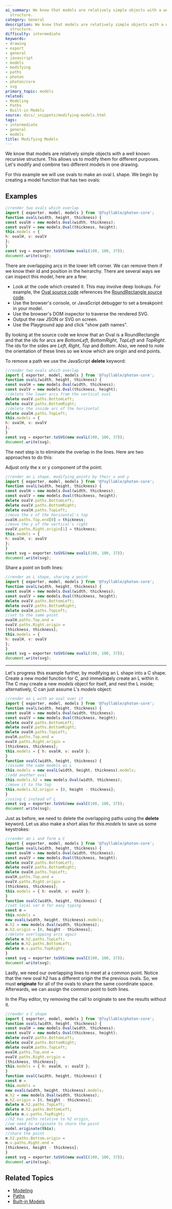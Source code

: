 ```yaml
---
ai_summary: We know that models are relatively simple objects with a well known recursive
  structure.
category: General
description: We know that models are relatively simple objects with a well known recursive
  structure.
difficulty: intermediate
keywords:
- drawing
- export
- general
- javascript
- models
- modifying
- paths
- photon
- photon/core
- svg
primary_topic: models
related:
- Modeling
- Paths
- Built-in Models
source: docs/_snippets/modifying-models.html
tags:
- intermediate
- general
- models
title: Modifying Models
---
```

We know that models are relatively simple objects with a well known recursive structure.
This allows us to modify them for different purposes. Let's modify and combine two different models
in one drawing.

For this example we will use ovals to make an oval L shape. We begin by creating a model function that has two ovals:


## Examples

```javascript
//render two ovals which overlap
import { exporter, model, models } from '@7syllable/photon-core';
function ovalL(width, height, thickness) {
const ovalH = new models.Oval(width, thickness);
const ovalV = new models.Oval(thickness, height);
this.models = {
h: ovalH, v: ovalV
};
}
const svg = exporter.toSVG(new ovalL(100, 100, 37));
document.write(svg);
```

There are overlapping arcs in the lower left corner. We can remove them if we know their id and position in the
heirarchy. There are several ways we can inspect this model, here are a few:

* Look at the code which created it. This may involve deep lookups. For example, the [Oval source code](https://github.com/Microsoft/maker.js/blob/master/src/models/Oval.ts)
  references the [RoundRectangle source code](https://github.com/Microsoft/maker.js/blob/master/src/models/RoundRectangle.ts).
* Use the browser's console, or JavaScript debugger to set a breakpoint in your model.
* Use the browser's DOM inspector to traverse the rendered SVG.
* Output the raw JSON or SVG on screen.
* Use the Playground app and click "show path names".

By looking at the source code we know that an Oval is a RoundRectangle and that the ids for arcs are *BottomLeft*, *BottomRight*, *TopLeft* and *TopRight*.
The ids for the sides are *Left*, *Right*, *Top* and *Bottom*. Also, we need to note the orientation of these lines so we know which are origin and end points.

To remove a path we use the JavaScript **delete** keyword:

```javascript
//render two ovals which overlap
import { exporter, model, models } from '@7syllable/photon-core';
function ovalL(width, height, thickness) {
const ovalH = new models.Oval(width, thickness);
const ovalV = new models.Oval(thickness, height);
//delete the lower arcs from the vertical oval
delete ovalV.paths.BottomLeft;
delete ovalV.paths.BottomRight;
//delete the inside arc of the horizontal
delete ovalH.paths.TopLeft;
this.models = {
h: ovalH, v: ovalV
};
}
const svg = exporter.toSVG(new ovalL(100, 100, 37));
document.write(svg);
```

The next step is to eliminate the overlap in the lines. Here are two approaches to do this:

Adjust only the x or y component of the point:

```javascript
//render an L shape, modifying points by their x and y
import { exporter, model, models } from '@7syllable/photon-core';
function ovalL(width, height, thickness) {
const ovalH = new models.Oval(width, thickness);
const ovalV = new models.Oval(thickness, height);
delete ovalV.paths.BottomLeft;
delete ovalV.paths.BottomRight;
delete ovalH.paths.TopLeft;
//move the x of the horizontal's top
ovalH.paths.Top.end[0] = thickness;
//move the y of the vertical's right
ovalV.paths.Right.origin[1] = thickness;
this.models = {
h: ovalH, v: ovalV
};
}
const svg = exporter.toSVG(new ovalL(100, 100, 37));
document.write(svg);
```

Share a point on both lines:

```javascript
//render an L shape, sharing a point
import { exporter, model, models } from '@7syllable/photon-core';
function ovalL(width, height, thickness) {
const ovalH = new models.Oval(width, thickness);
const ovalV = new models.Oval(thickness, height);
delete ovalV.paths.BottomLeft;
delete ovalV.paths.BottomRight;
delete ovalH.paths.TopLeft;
//set to the same point
ovalH.paths.Top.end =
ovalV.paths.Right.origin =
[thickness, thickness];
this.models = {
h: ovalH, v: ovalV
};
}
const svg = exporter.toSVG(new ovalL(100, 100, 37));
document.write(svg);
```


---

Let's progress this example further, by modifying an L shape into a C shape. Create a new model function for C, and immediately create an L within it.
The C may create a new *models* object for itself, and nest the L inside; alternatively, C can just assume L's *models* object:

```javascript
//render an L with an oval over it
import { exporter, model, models } from '@7syllable/photon-core';
function ovalL(width, height, thickness) {
const ovalH = new models.Oval(width, thickness);
const ovalV = new models.Oval(thickness, height);
delete ovalV.paths.BottomLeft;
delete ovalV.paths.BottomRight;
delete ovalH.paths.TopLeft;
ovalH.paths.Top.end =
ovalV.paths.Right.origin =
[thickness, thickness];
this.models = { h: ovalH, v: ovalV };
}
function ovalC(width, height, thickness) {
//assume the same models as L
this.models = new ovalL(width, height, thickness).models;
//add another oval
this.models.h2 = new models.Oval(width, thickness);
//move it to the top
this.models.h2.origin = [0, height - thickness];
}
//using C instead of L
const svg = exporter.toSVG(new ovalC(100, 100, 37));
document.write(svg);
```

Just as before, we need to delete the overlapping paths using the **delete** keyword. Let us also make a short alias for *this.models* to save us some keystrokes:

```javascript
//render an L and form a C
import { exporter, model, models } from '@7syllable/photon-core';
function ovalL(width, height, thickness) {
const ovalH = new models.Oval(width, thickness);
const ovalV = new models.Oval(thickness, height);
delete ovalV.paths.BottomLeft;
delete ovalV.paths.BottomRight;
delete ovalH.paths.TopLeft;
ovalH.paths.Top.end =
ovalV.paths.Right.origin =
[thickness, thickness];
this.models = { h: ovalH, v: ovalV };
}
function ovalC(width, height, thickness) {
//set local var m for easy typing
const m =
this.models =
new ovalL(width, height, thickness).models;
m.h2 = new models.Oval(width, thickness);
m.h2.origin = [0, height - thickness];
//delete overlapping arcs again
delete m.h2.paths.TopLeft;
delete m.h2.paths.BottomLeft;
delete m.v.paths.TopRight;
}
const svg = exporter.toSVG(new ovalC(100, 100, 37));
document.write(svg);
```

Lastly, we need our overlapping lines to meet at a common point. Notice that the new oval *h2* has a different origin the the previous ovals.
So, we must **originate** for all of the ovals to share the same coordinate space. Afterwards, we can assign the common point to both lines.

In the Play editor, try removing the call to originate to see the results without it.

```javascript
//render a C shape
import { exporter, model, models } from '@7syllable/photon-core';
function ovalL(width, height, thickness) {
const ovalH = new models.Oval(width, thickness);
const ovalV = new models.Oval(thickness, height);
delete ovalV.paths.BottomLeft;
delete ovalV.paths.BottomRight;
delete ovalH.paths.TopLeft;
ovalH.paths.Top.end =
ovalV.paths.Right.origin =
[thickness, thickness];
this.models = { h: ovalH, v: ovalV };
}
function ovalC(width, height, thickness) {
const m =
this.models =
new ovalL(width, height, thickness).models;
m.h2 = new models.Oval(width, thickness);
m.h2.origin = [0, height - thickness];
delete m.h2.paths.TopLeft;
delete m.h2.paths.BottomLeft;
delete m.v.paths.TopRight;
//h2 has paths relative to h2 origin,
//we need to originate to share the point
model.originate(this);
//share the point
m.h2.paths.Bottom.origin =
m.v.paths.Right.end =
[thickness, height - thickness];
}
const svg = exporter.toSVG(new ovalC(100, 100, 37));
document.write(svg);
```

## Related Topics

- [Modeling](../index.md)
- [Paths](../index.md)
- [Built-in Models](../index.md)
